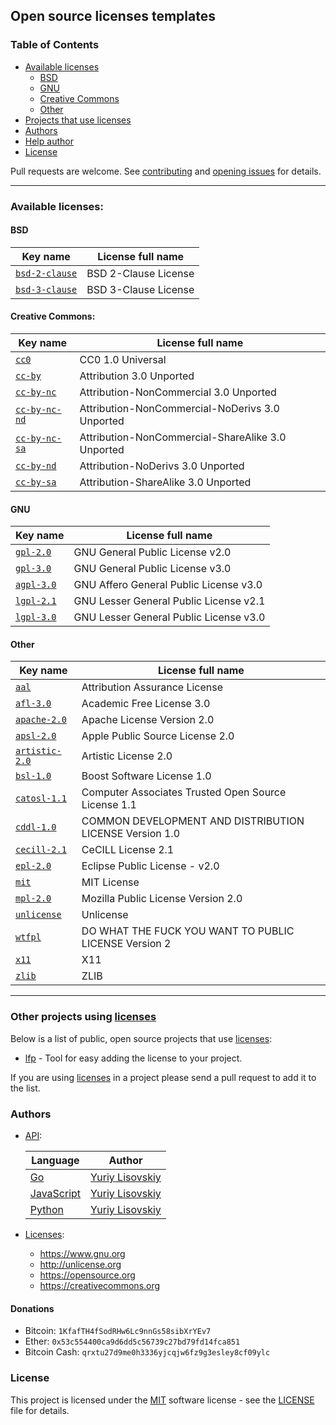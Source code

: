 ## Open source licenses templates

### Table of Contents
- [Available licenses](#available-licenses)
    - [BSD](#bsd)
    - [GNU](#gnu)
    - [Creative Commons](#creative-commons)
    - [Other](#other)
- [Projects that use licenses](#other-projects-using-licenses)
- [Authors](#authors)
- [Help author](#donations)
- [License](#license)

Pull requests are welcome. See [contributing](.github/CONTRIBUTING.md)
and [opening issues](.github/ISSUE_TEMPLATE.md) for details.
<hr>

### Available licenses:

#### BSD

| Key name | License full name |
| --- | --- |
| [`bsd-2-clause`](https://github.com/YuriyLisovskiy/licenses/blob/master/licenses/bsd-2-clause) | BSD 2-Clause License |
| [`bsd-3-clause`](https://github.com/YuriyLisovskiy/licenses/blob/master/licenses/bsd-3-clause) | BSD 3-Clause License |

#### Creative Commons:

| Key name | License full name |
| --- | --- |
| [`cc0`](https://github.com/YuriyLisovskiy/licenses/blob/master/licenses/cc0) | CC0 1.0 Universal |
| [`cc-by`](https://github.com/YuriyLisovskiy/licenses/blob/master/licenses/cc-by) | Attribution 3.0 Unported |
| [`cc-by-nc`](https://github.com/YuriyLisovskiy/licenses/blob/master/licenses/cc-by-nc) | Attribution-NonCommercial 3.0 Unported |
| [`cc-by-nc-nd`](https://github.com/YuriyLisovskiy/licenses/blob/master/licenses/cc-by-nc-nd) | Attribution-NonCommercial-NoDerivs 3.0 Unported |
| [`cc-by-nc-sa`](https://github.com/YuriyLisovskiy/licenses/blob/master/licenses/cc-by-nc-sa) | Attribution-NonCommercial-ShareAlike 3.0 Unported |
| [`cc-by-nd`](https://github.com/YuriyLisovskiy/licenses/blob/master/licenses/cc-by-nd) | Attribution-NoDerivs 3.0 Unported |
| [`cc-by-sa`](https://github.com/YuriyLisovskiy/licenses/blob/master/licenses/cc-by-sa) | Attribution-ShareAlike 3.0 Unported |

#### GNU

| Key name | License full name |
| --- | --- |
| [`gpl-2.0`](https://github.com/YuriyLisovskiy/licenses/blob/master/licenses/gpl-2.0) | GNU General Public License v2.0 |
| [`gpl-3.0`](https://github.com/YuriyLisovskiy/licenses/blob/master/licenses/gpl-3.0) | GNU General Public License v3.0 |
| [`agpl-3.0`](https://github.com/YuriyLisovskiy/licenses/blob/master/licenses/agpl-3.0) | GNU Affero General Public License v3.0 |
| [`lgpl-2.1`](https://github.com/YuriyLisovskiy/licenses/blob/master/licenses/lgpl-2.1) | GNU Lesser General Public License v2.1 |
| [`lgpl-3.0`](https://github.com/YuriyLisovskiy/licenses/blob/master/licenses/lgpl-3.0) | GNU Lesser General Public License v3.0 |

#### Other

| Key name | License full name |
| --- | --- |
| [`aal`](https://github.com/YuriyLisovskiy/licenses/blob/master/licenses/aal) | Attribution Assurance License |
| [`afl-3.0`](https://github.com/YuriyLisovskiy/licenses/blob/master/licenses/afl-3.0) | Academic Free License 3.0 |
| [`apache-2.0`](https://github.com/YuriyLisovskiy/licenses/blob/master/licenses/apache-2.0) | Apache License Version 2.0 |
| [`apsl-2.0`](https://github.com/YuriyLisovskiy/licenses/blob/master/licenses/apsl-2.0) | Apple Public Source License 2.0 |
| [`artistic-2.0`](https://github.com/YuriyLisovskiy/licenses/blob/master/licenses/artistic-2.0) | Artistic License 2.0 |
| [`bsl-1.0`](https://github.com/YuriyLisovskiy/licenses/blob/master/licenses/bsl-1.0) | Boost Software License 1.0 |
| [`catosl-1.1`](https://github.com/YuriyLisovskiy/licenses/blob/master/licenses/catosl-1.1) | Computer Associates Trusted Open Source License 1.1 |
| [`cddl-1.0`](https://github.com/YuriyLisovskiy/licenses/blob/master/licenses/cddl-1.0) | COMMON DEVELOPMENT AND DISTRIBUTION LICENSE Version 1.0 |
| [`cecill-2.1`](https://github.com/YuriyLisovskiy/licenses/blob/master/licenses/cecill-2.1) | CeCILL License 2.1 |
| [`epl-2.0`](https://github.com/YuriyLisovskiy/licenses/blob/master/licenses/epl-2.0) | Eclipse Public License - v2.0 |
| [`mit`](https://github.com/YuriyLisovskiy/licenses/blob/master/licenses/mit) | MIT License |
| [`mpl-2.0`](https://github.com/YuriyLisovskiy/licenses/blob/master/licenses/mpl-2.0) | Mozilla Public License Version 2.0 |
| [`unlicense`](https://github.com/YuriyLisovskiy/licenses/blob/master/licenses/unlicense) | Unlicense |
| [`wtfpl`](https://github.com/YuriyLisovskiy/licenses/blob/master/licenses/wtfpl) | DO WHAT THE FUCK YOU WANT TO PUBLIC LICENSE Version 2 |
| [`x11`](https://github.com/YuriyLisovskiy/licenses/blob/master/licenses/x11) | X11 |
| [`zlib`](https://github.com/YuriyLisovskiy/licenses/blob/master/licenses/zlib) | ZLIB |

<hr>

### Other projects using [licenses](https://github.com/YuriyLisovskiy/licenses)

Below is a list of public, open source projects that use [licenses](https://github.com/YuriyLisovskiy/licenses):
* [lfp](https://github.com/YuriyLisovskiy/lfp) - Tool for easy adding the license to your project.

If you are using [licenses](https://github.com/YuriyLisovskiy/licenses) in a project please send
a pull request to add it to the list.

### Authors
* [API](https://github.com/YuriyLisovskiy/licenses/tree/master/api):

    | Language | Author |
    | --- | --- |
    | [Go](https://github.com/YuriyLisovskiy/licenses/tree/master/api/go) | [Yuriy Lisovskiy](https://github.com/YuriyLisovskiy) |
    | [JavaScript](https://github.com/YuriyLisovskiy/licenses/tree/master/api/js) | [Yuriy Lisovskiy](https://github.com/YuriyLisovskiy) |
    | [Python](https://github.com/YuriyLisovskiy/licenses/tree/master/api/py) | [Yuriy Lisovskiy](https://github.com/YuriyLisovskiy) |
    
* [Licenses](https://github.com/YuriyLisovskiy/licenses/tree/master/licenses):
    * https://www.gnu.org
    * http://unlicense.org
    * https://opensource.org
    * https://creativecommons.org
#### Donations
* Bitcoin: `1KfafTH4fSodRHw6Lc9nnGs58sibXrYEv7`
* Ether: `0x53c554400ca9d6dd5c56739c27bd79fd14fca851`
* Bitcoin Cash: `qrxtu27d9me0h3336yjcqjw6fz9g3esley8cf09ylc`
### License
This project is licensed under the [MIT](https://opensource.org/licenses/MIT) software license - see the
[LICENSE](LICENSE) file for details.
